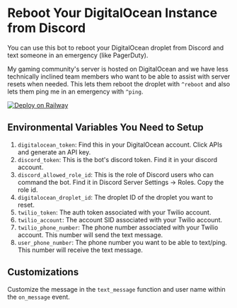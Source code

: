 # Reboot Your DigitalOcean Instance from Discord
You can use this bot to reboot your DigitalOcean droplet from Discord and text someone in an emergency (like PagerDuty). 

My gaming community's server is hosted on DigitalOcean and we have less technically inclined team members who want to be able to assist with server resets when needed. This lets them reboot the droplet with `^reboot` and also lets them ping me in an emergency with `^ping`.

[![Deploy on Railway](https://railway.app/button.svg)](https://railway.app/new/template?template=https%3A%2F%2Fgithub.com%2Finvictus2010%2Frebootbot%2Ftree%2Fmain&envs=digitalocean_token%2Cdiscord_token%2Cdiscord_allowed_role_id%2Cdigitalocean_droplet_id%2Ctwilio_token%2Ctwilio_account%2Ctwilio_phone_number%2Cuser_phone_number&digitalocean_tokenDesc=Find+this+in+your+DigitalOcean+account.+Click+APIs+and+generate+an+API+key.&discord_tokenDesc=This+is+the+bot%27s+discord+token.+Find+it+in+your+discord+account.&discord_allowed_role_idDesc=This+is+the+role+of+Discord+users+who+can+command+the+bot.+Find+it+in+Discord+Server+Settings+-%3E+Roles.+Copy+the+role+id.&digitalocean_droplet_idDesc=The+droplet+ID+of+the+droplet+you+want+to+reset.&twilio_tokenDesc=The+auth+token+associated+with+your+Twilio+account.&twilio_accountDesc=The+account+SID+associated+with+your+Twilio+account.&twilio_phone_numberDesc=The+phone+number+associated+with+your+Twilio+account.+This+number+will+send+the+text+message.&user_phone_numberDesc=The+phone+number+you+want+to+be+able+to+text%2Fping.+This+number+will+receive+the+text+message.&referralCode=jwithing)


## Environmental Variables You Need to Setup

1. `digitalocean_token`: Find this in your DigitalOcean account. Click APIs and generate an API key.
2. `discord_token`: This is the bot's discord token. Find it in your discord account.
3. `discord_allowed_role_id`: This is the role of Discord users who can command the bot. Find it in Discord Server Settings -> Roles. Copy the role id.
4. `digitalocean_droplet_id`: The droplet ID of the droplet you want to reset.
5. `twilio_token`: The auth token associated with your Twilio account.
6. `twilio_account`: The account SID associated with your Twilio account.
7. `twilio_phone_number`: The phone number associated with your Twilio account. This number will send the text message.
8. `user_phone_number`: The phone number you want to be able to text/ping. This number will receive the text message.

## Customizations
Customize the message in the `text_message` function and user name within the `on_message` event.